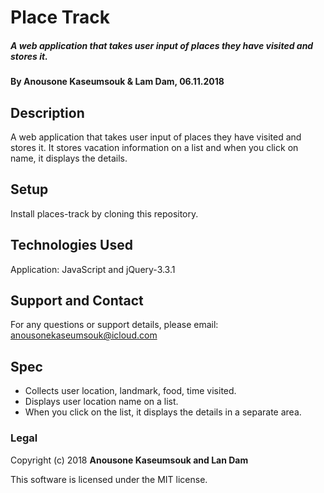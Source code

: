 # Place Track

##### A web application that takes user input of places they have visited and stores it.

#### By Anousone Kaseumsouk & Lam Dam, 06.11.2018

## Description

A web application that takes user input of places they have visited and stores it. It stores vacation information on a list and when you click on name, it displays the details.

## Setup

Install places-track by cloning this repository.

## Technologies Used

Application: JavaScript and jQuery-3.3.1

## Support and Contact

For any questions or support details, please email:
anousonekaseumsouk@icloud.com

## Spec

* Collects user location, landmark, food, time visited.
* Displays user location name on a list.
* When you click on the list, it displays the details in a separate area.

### Legal

Copyright (c) 2018 **Anousone Kaseumsouk and Lan Dam**

This software is licensed under the MIT license.
